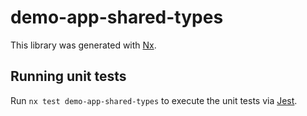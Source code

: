 # demo-app-shared-types

This library was generated with [Nx](https://nx.dev).

## Running unit tests

Run `nx test demo-app-shared-types` to execute the unit tests via [Jest](https://jestjs.io).
